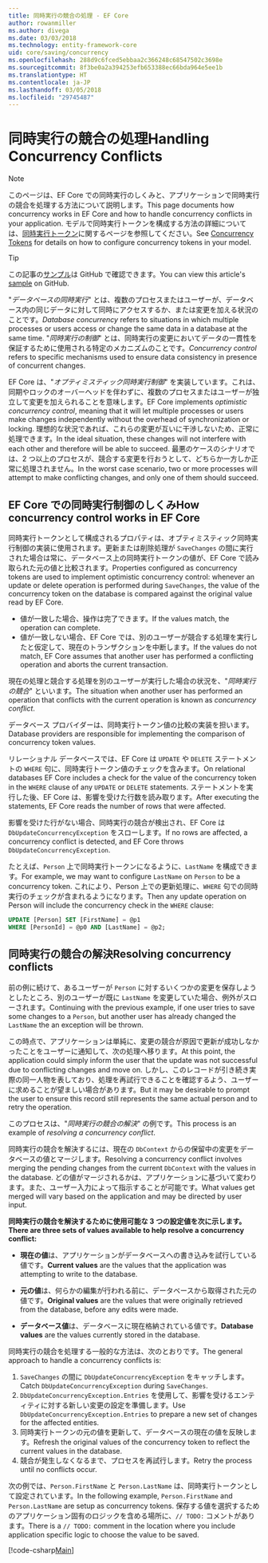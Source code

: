 ```yaml
---
title: 同時実行の競合の処理 - EF Core
author: rowanmiller
ms.author: divega
ms.date: 03/03/2018
ms.technology: entity-framework-core
uid: core/saving/concurrency
ms.openlocfilehash: 288d9c6fced5ebbaa2c366248c68547502c3698e
ms.sourcegitcommit: 8f3be0a2a394253efb653388ec66bda964e5ee1b
ms.translationtype: HT
ms.contentlocale: ja-JP
ms.lasthandoff: 03/05/2018
ms.locfileid: "29745487"
---
```

# <a name="handling-concurrency-conflicts"></a><span data-ttu-id="6af4e-102">同時実行の競合の処理</span><span class="sxs-lookup"><span data-stu-id="6af4e-102">Handling Concurrency Conflicts</span></span>

> [!NOTE]
> <span data-ttu-id="6af4e-103">このページは、EF Core での同時実行のしくみと、アプリケーションで同時実行の競合を処理する方法について説明します。</span><span class="sxs-lookup"><span data-stu-id="6af4e-103">This page documents how concurrency works in EF Core and how to handle concurrency conflicts in your application.</span></span> <span data-ttu-id="6af4e-104">モデルで同時実行トークンを構成する方法の詳細については、[同時実行トークン](xref:core/modeling/concurrency)に関するページを参照してください。</span><span class="sxs-lookup"><span data-stu-id="6af4e-104">See [Concurrency Tokens](xref:core/modeling/concurrency) for details on how to configure concurrency tokens in your model.</span></span>

> [!TIP]
> <span data-ttu-id="6af4e-105">この記事の[サンプル](https://github.com/aspnet/EntityFramework.Docs/tree/master/samples/core/Saving/Saving/Concurrency/)は GitHub で確認できます。</span><span class="sxs-lookup"><span data-stu-id="6af4e-105">You can view this article's [sample](https://github.com/aspnet/EntityFramework.Docs/tree/master/samples/core/Saving/Saving/Concurrency/) on GitHub.</span></span>

<span data-ttu-id="6af4e-106">"_データベースの同時実行_" とは、複数のプロセスまたはユーザーが、データベース内の同じデータに対して同時にアクセスするか、または変更を加える状況のことです。</span><span class="sxs-lookup"><span data-stu-id="6af4e-106">_Database concurrency_ refers to situations in which multiple processes or users access or change the same data in a database at the same time.</span></span> <span data-ttu-id="6af4e-107">"_同時実行の制御_" とは、同時実行の変更においてデータの一貫性を保証するために使用される特定のメカニズムのことです。</span><span class="sxs-lookup"><span data-stu-id="6af4e-107">_Concurrency control_ refers to specific mechanisms used to ensure data consistency in presence of concurrent changes.</span></span>

<span data-ttu-id="6af4e-108">EF Core は、"_オプティミスティック同時実行制御_" を実装しています。これは、同期やロックのオーバーヘッドを伴わずに、複数のプロセスまたはユーザーが独立して変更を加えられることを意味します。</span><span class="sxs-lookup"><span data-stu-id="6af4e-108">EF Core implements _optimistic concurrency control_, meaning that it will let multiple processes or users make changes independently without the overhead of synchronization or locking.</span></span> <span data-ttu-id="6af4e-109">理想的な状況であれば、これらの変更が互いに干渉しないため、正常に処理できます。</span><span class="sxs-lookup"><span data-stu-id="6af4e-109">In the ideal situation, these changes will not interfere with each other and therefore will be able to succeed.</span></span> <span data-ttu-id="6af4e-110">最悪のケースのシナリオでは、2 つ以上のプロセスが、競合する変更を行おうとして、どちらか一方しか正常に処理されません。</span><span class="sxs-lookup"><span data-stu-id="6af4e-110">In the worst case scenario, two or more processes will attempt to make conflicting changes, and only one of them should succeed.</span></span>

## <a name="how-concurrency-control-works-in-ef-core"></a><span data-ttu-id="6af4e-111">EF Core での同時実行制御のしくみ</span><span class="sxs-lookup"><span data-stu-id="6af4e-111">How concurrency control works in EF Core</span></span>

<span data-ttu-id="6af4e-112">同時実行トークンとして構成されるプロパティは、オプティミスティック同時実行制御の実装に使用されます。更新または削除処理が `SaveChanges` の間に実行された場合は常に、データベース上の同時実行トークンの値が、EF Core で読み取られた元の値と比較されます。</span><span class="sxs-lookup"><span data-stu-id="6af4e-112">Properties configured as concurrency tokens are used to implement optimistic concurrency control: whenever an update or delete operation is performed during `SaveChanges`, the value of the concurrency token on the database is compared against the original value read by EF Core.</span></span>

- <span data-ttu-id="6af4e-113">値が一致した場合、操作は完了できます。</span><span class="sxs-lookup"><span data-stu-id="6af4e-113">If the values match, the operation can complete.</span></span>
- <span data-ttu-id="6af4e-114">値が一致しない場合、EF Core では、別のユーザーが競合する処理を実行したと仮定して、現在のトランザクションを中断します。</span><span class="sxs-lookup"><span data-stu-id="6af4e-114">If the values do not match, EF Core assumes that another user has performed a conflicting operation and aborts the current transaction.</span></span>

<span data-ttu-id="6af4e-115">現在の処理と競合する処理を別のユーザーが実行した場合の状況を、"_同時実行の競合_" といいます。</span><span class="sxs-lookup"><span data-stu-id="6af4e-115">The situation when another user has performed an operation that conflicts with the current operation is known as _concurrency conflict_.</span></span>

<span data-ttu-id="6af4e-116">データベース プロバイダーは、同時実行トークン値の比較の実装を担います。</span><span class="sxs-lookup"><span data-stu-id="6af4e-116">Database providers are responsible for implementing the comparison of concurrency token values.</span></span>

<span data-ttu-id="6af4e-117">リレーショナル データベースでは、EF Core は `UPDATE` や `DELETE` ステートメントの `WHERE` 句に、同時実行トークン値のチェックを含みます。</span><span class="sxs-lookup"><span data-stu-id="6af4e-117">On relational databases EF Core includes a check for the value of the concurrency token in the `WHERE` clause of any `UPDATE` or `DELETE` statements.</span></span> <span data-ttu-id="6af4e-118">ステートメントを実行した後、EF Core は、影響を受けた行数を読み取ります。</span><span class="sxs-lookup"><span data-stu-id="6af4e-118">After executing the statements, EF Core reads the number of rows that were affected.</span></span>

<span data-ttu-id="6af4e-119">影響を受けた行がない場合、同時実行の競合が検出され、EF Core は `DbUpdateConcurrencyException` をスローします。</span><span class="sxs-lookup"><span data-stu-id="6af4e-119">If no rows are affected, a concurrency conflict is detected, and EF Core throws `DbUpdateConcurrencyException`.</span></span>

<span data-ttu-id="6af4e-120">たとえば、`Person` 上で同時実行トークンになるように、`LastName` を構成できます。</span><span class="sxs-lookup"><span data-stu-id="6af4e-120">For example, we may want to configure `LastName` on `Person` to be a concurrency token.</span></span> <span data-ttu-id="6af4e-121">これにより、Person 上での更新処理に、`WHERE` 句での同時実行のチェックが含まれるようになります。</span><span class="sxs-lookup"><span data-stu-id="6af4e-121">Then any update operation on Person will include the concurrency check in the `WHERE` clause:</span></span>

``` sql
UPDATE [Person] SET [FirstName] = @p1
WHERE [PersonId] = @p0 AND [LastName] = @p2;
```

## <a name="resolving-concurrency-conflicts"></a><span data-ttu-id="6af4e-122">同時実行の競合の解決</span><span class="sxs-lookup"><span data-stu-id="6af4e-122">Resolving concurrency conflicts</span></span>

<span data-ttu-id="6af4e-123">前の例に続けて、あるユーザーが `Person` に対するいくつかの変更を保存しようとしたところ、別のユーザーが既に `LastName` を変更していた場合、例外がスローされます。</span><span class="sxs-lookup"><span data-stu-id="6af4e-123">Continuing with the previous example, if one user tries to save some changes to a `Person`, but another user has already changed the `LastName` the an exception will be thrown.</span></span>

<span data-ttu-id="6af4e-124">この時点で、アプリケーションは単純に、変更の競合が原因で更新が成功しなかったことをユーザーに通知して、次の処理へ移ります。</span><span class="sxs-lookup"><span data-stu-id="6af4e-124">At this point, the application could simply inform the user that the update was not successful due to conflicting changes and move on.</span></span> <span data-ttu-id="6af4e-125">しかし、このレコードが引き続き実際の同一人物を表しており、処理を再試行できることを確認するよう、ユーザーに求めることが望ましい場合があります。</span><span class="sxs-lookup"><span data-stu-id="6af4e-125">But it may be desirable to prompt the user to ensure this record still represents the same actual person and to retry the operation.</span></span>

<span data-ttu-id="6af4e-126">このプロセスは、"_同時実行の競合の解決_" の例です。</span><span class="sxs-lookup"><span data-stu-id="6af4e-126">This process is an example of _resolving a concurrency conflict_.</span></span>

<span data-ttu-id="6af4e-127">同時実行の競合を解決するには、現在の `DbContext` からの保留中の変更をデータベースの値とマージします。</span><span class="sxs-lookup"><span data-stu-id="6af4e-127">Resolving a concurrency conflict involves merging the pending changes from the current `DbContext` with the values in the database.</span></span> <span data-ttu-id="6af4e-128">どの値がマージされるかは、アプリケーションに基づいて変わります。また、ユーザー入力によって指示することが可能です。</span><span class="sxs-lookup"><span data-stu-id="6af4e-128">What values get merged will vary based on the application and may be directed by user input.</span></span>

<span data-ttu-id="6af4e-129">**同時実行の競合を解決するために使用可能な 3 つの設定値を次に示します。**</span><span class="sxs-lookup"><span data-stu-id="6af4e-129">**There are three sets of values available to help resolve a concurrency conflict:**</span></span>

* <span data-ttu-id="6af4e-130">**現在の値**は、アプリケーションがデータベースへの書き込みを試行している値です。</span><span class="sxs-lookup"><span data-stu-id="6af4e-130">**Current values** are the values that the application was attempting to write to the database.</span></span>

* <span data-ttu-id="6af4e-131">**元の値**は、何らかの編集が行われる前に、データベースから取得された元の値です。</span><span class="sxs-lookup"><span data-stu-id="6af4e-131">**Original values** are the values that were originally retrieved from the database, before any edits were made.</span></span>

* <span data-ttu-id="6af4e-132">**データベース値**は、データベースに現在格納されている値です。</span><span class="sxs-lookup"><span data-stu-id="6af4e-132">**Database values** are the values currently stored in the database.</span></span>

<span data-ttu-id="6af4e-133">同時実行の競合を処理する一般的な方法は、次のとおりです。</span><span class="sxs-lookup"><span data-stu-id="6af4e-133">The general approach to handle a concurrency conflicts is:</span></span>

1. <span data-ttu-id="6af4e-134">`SaveChanges` の間に `DbUpdateConcurrencyException` をキャッチします。</span><span class="sxs-lookup"><span data-stu-id="6af4e-134">Catch `DbUpdateConcurrencyException` during `SaveChanges`.</span></span>
2. <span data-ttu-id="6af4e-135">`DbUpdateConcurrencyException.Entries` を使用して、影響を受けるエンティティに対する新しい変更の設定を準備します。</span><span class="sxs-lookup"><span data-stu-id="6af4e-135">Use `DbUpdateConcurrencyException.Entries` to prepare a new set of changes for the affected entities.</span></span>
3. <span data-ttu-id="6af4e-136">同時実行トークンの元の値を更新して、データベースの現在の値を反映します。</span><span class="sxs-lookup"><span data-stu-id="6af4e-136">Refresh the original values of the concurrency token to reflect the current values in the database.</span></span>
4. <span data-ttu-id="6af4e-137">競合が発生しなくなるまで、プロセスを再試行します。</span><span class="sxs-lookup"><span data-stu-id="6af4e-137">Retry the process until no conflicts occur.</span></span>

<span data-ttu-id="6af4e-138">次の例では、`Person.FirstName` と `Person.LastName` は、同時実行トークンとして設定されています。</span><span class="sxs-lookup"><span data-stu-id="6af4e-138">In the following example, `Person.FirstName` and `Person.LastName` are setup as concurrency tokens.</span></span> <span data-ttu-id="6af4e-139">保存する値を選択するためのアプリケーション固有のロジックを含める場所に、`// TODO:` コメントがあります。</span><span class="sxs-lookup"><span data-stu-id="6af4e-139">There is a `// TODO:` comment in the location where you include application specific logic to choose the value to be saved.</span></span>

[!code-csharp[Main](../../../samples/core/Saving/Saving/Concurrency/Sample.cs?name=ConcurrencyHandlingCode&highlight=34-35)]
